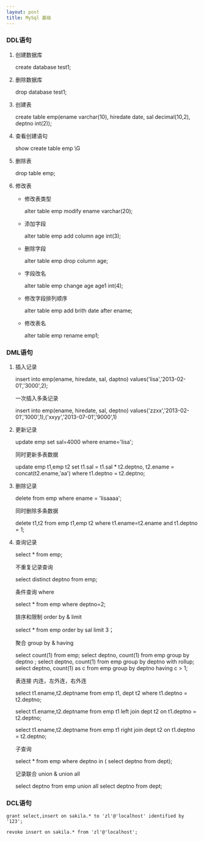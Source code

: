 ```yaml
---
layout: post
title: MySql 基础
---
```


### DDL语句 ###

1. 创建数据库
	
    create database test1;

2. 删除数据库
	
    drop database test1;

3. 创建表

    create table emp(ename varchar(10), hiredate date, sal decimal(10,2), deptno int(2));

4. 查看创建语句

    show create table emp \G

5. 删除表
	
	drop table emp;

6. 修改表
	
	- 修改表类型
		
    	alter table emp modify ename varchar(20);
	
	- 添加字段
	
		alter table emp add column age int(3);

	- 删除字段
		
		alter table emp drop column age;

	- 字段改名

		alter table emp change age age1 int(4);		

	- 修改字段排列顺序

		alter table emp add brith date after ename;		

	- 修改表名
		
		alter table emp rename emp1;
		
### DML语句 ###

1. 插入记录
	
    insert into emp(ename, hiredate, sal, daptno) values('lisa','2013-02-01','3000',2);

	一次插入多条记录

	insert into emp(ename, hiredate, sal, deptno) values('zzxx','2013-02-01','1000',1),('xxyy','2013-07-01','9000',1)
	
2. 更新记录
	
	update emp set sal=4000 where ename='lisa';	
	
	同时更新多表数据

	update emp t1,emp t2 set t1.sal = t1.sal * t2.deptno, t2.ename = concat(t2.ename,'aa') where t1.deptno = t2.deptno;
	
3. 删除记录

	delete from emp where ename = 'lisaaaa';
	
	同时删除多条数据
	
	delete t1,t2 from emp t1,emp t2 where t1.ename=t2.ename and t1.deptno = 1;	

4. 查询记录
	
	select * from emp;
	
	不重复记录查询
	
	select distinct deptno from emp;

	条件查询 where

	select * from emp where deptno=2;

	排序和限制 order by & limit

	select * from emp order by sal limit 3；

	聚合 group by & having

	select count(1) from emp;
	select deptno, count(1) from emp group by deptno ;
	select deptno, count(1) from emp group by deptno with rollup;
	select deptno, count(1) as c from emp group by deptno having c > 1;

	表连接 内连，左外连，右外连
	
	select t1.ename,t2.deptname from emp t1, dept t2 where t1.deptno = t2.deptno;

	select t1.ename,t2.deptname from emp t1 left join dept t2 on t1.deptno = t2.deptno;

    select t1.ename,t2.deptname from emp t1 right join dept t2 on t1.deptno = t2.deptno;

	子查询	
	
	select * from emp where deptno in ( select deptno from dept);

	记录联合 union & union all
	
	select deptno from emp 
	union all
	select deptno from dept;

### DCL语句 ###

    grant select,insert on sakila.* to 'zl'@'localhost' identified by '123';

	revoke insert on sakila.* from 'zl'@'localhost';
    	

	

	










